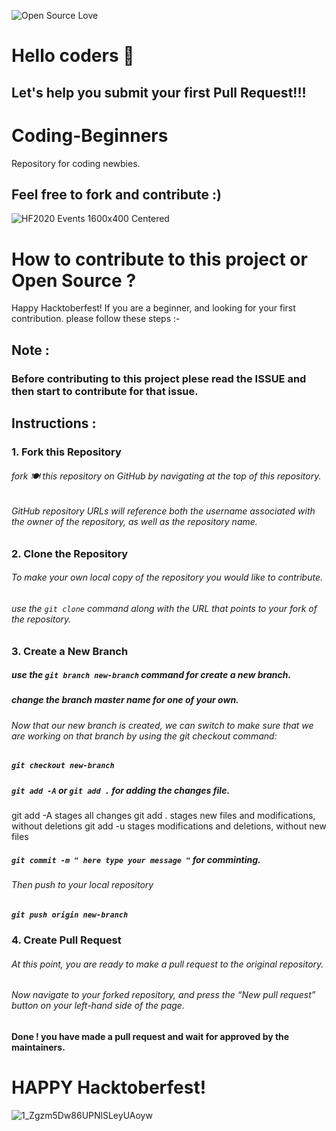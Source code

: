 ![Open Source Love](https://img.shields.io/badge/Open%20Source-%E2%9D%A4-red.svg)

# Hello coders :wave:

## Let's help you submit your first Pull Request!!!
# Coding-Beginners


Repository for coding newbies.
## Feel free to fork and contribute :)

![HF2020 Events 1600x400 Centered](https://user-images.githubusercontent.com/40789486/94894828-c371d980-04a7-11eb-9374-9da9dd1b95b6.png)
# How to contribute to this project or Open Source ?
Happy Hacktoberfest! If you are a beginner, and looking for your first contribution. please follow these steps :-
## Note :
### Before contributing to this project plese read the ISSUE and then start to contribute for that issue.


## Instructions :
### 1. Fork this Repository
###### fork 🍽️ this repository on GitHub by navigating at the top of this repository.

###### GitHub repository URLs will reference both the username associated with the owner of the repository, as well as the repository name.

### 2. Clone the Repository

###### To make your own local copy of the repository you would like to contribute.

###### use the `git clone`  command along with the URL that points to your fork of the repository.


### 3. Create a New Branch

##### use the `git branch new-branch` command for create a new branch.
##### change the branch master name for one of your own.

###### Now that our new branch is created, we can switch to make sure that we are working on that branch by using the git checkout command:

##### ` git checkout new-branch `

##### ` git add -A ` or ` git add . ` for adding the changes file.
git add -A stages all changes
git add . stages new files and modifications, without deletions
git add -u stages modifications and deletions, without new files

##### ` git commit -m " here type your message " ` for comminting.

###### Then push to your local repository
##### ` git push origin new-branch `

### 4. Create Pull Request

###### At this point, you are ready to make a pull request to the original repository.

###### Now navigate to your forked repository, and press the “New pull request” button on your left-hand side of the page. 
#### Done ! you have made a pull request and wait for approved by the maintainers.

# HAPPY Hacktoberfest!
![1_Zgzm5Dw86UPNlSLeyUAoyw](https://user-images.githubusercontent.com/40789486/94897225-cfac6580-04ac-11eb-9e58-79d821976848.gif)

